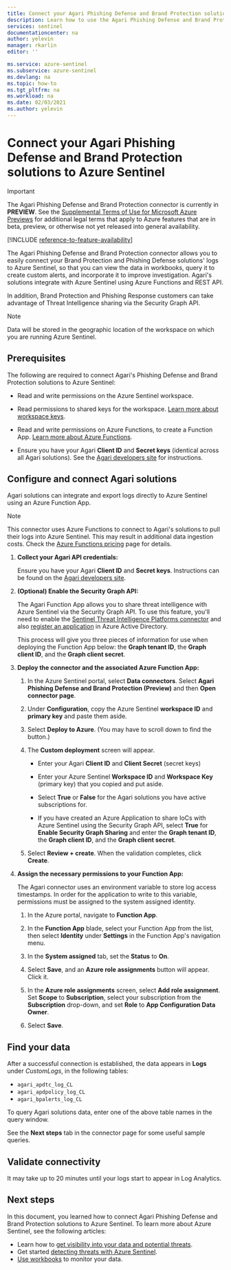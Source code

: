 ```yaml
---
title: Connect your Agari Phishing Defense and Brand Protection solutions to Azure Sentinel | Microsoft Docs
description: Learn how to use the Agari Phishing Defense and Brand Protection connector to pull its logs into Azure Sentinel. View Agari data in workbooks, create alerts, and improve investigation.
services: sentinel
documentationcenter: na
author: yelevin
manager: rkarlin
editor: ''

ms.service: azure-sentinel
ms.subservice: azure-sentinel
ms.devlang: na
ms.topic: how-to
ms.tgt_pltfrm: na
ms.workload: na
ms.date: 02/03/2021
ms.author: yelevin
---
```

# Connect your Agari Phishing Defense and Brand Protection solutions to Azure Sentinel

> [!IMPORTANT]
> The Agari Phishing Defense and Brand Protection connector is currently in **PREVIEW**. See the [Supplemental Terms of Use for Microsoft Azure Previews](https://azure.microsoft.com/support/legal/preview-supplemental-terms/) for additional legal terms that apply to Azure features that are in beta, preview, or otherwise not yet released into general availability.

[!INCLUDE [reference-to-feature-availability](includes/reference-to-feature-availability.md)]

The Agari Phishing Defense and Brand Protection connector allows you to easily connect your Brand Protection and Phishing Defense solutions' logs to Azure Sentinel, so that you can view the data in workbooks, query it to create custom alerts, and incorporate it to improve investigation. Agari's solutions integrate with Azure Sentinel using Azure Functions and REST API.

In addition, Brand Protection and Phishing Response customers can take advantage of Threat Intelligence sharing via the Security Graph API.

> [!NOTE]
> Data will be stored in the geographic location of the workspace on which you are running Azure Sentinel.

## Prerequisites

The following are required to connect Agari's Phishing Defense and Brand Protection solutions to Azure Sentinel:

- Read and write permissions on the Azure Sentinel workspace.

- Read permissions to shared keys for the workspace. [Learn more about workspace keys](../azure-monitor/agents/log-analytics-agent.md#workspace-id-and-key).

- Read and write permissions on Azure Functions, to create a Function App. [Learn more about Azure Functions](../azure-functions/index.yml).

- Ensure you have your Agari **Client ID** and **Secret keys** (identical across all Agari solutions). See the [Agari developers site](https://developers.agari.com/agari-platform/docs/quick-start) for instructions.

## Configure and connect Agari solutions 

Agari solutions can integrate and export logs directly to Azure Sentinel using an Azure Function App.

> [!NOTE]
> This connector uses Azure Functions to connect to Agari's solutions to pull their logs into Azure Sentinel. This may result in additional data ingestion costs. Check the [Azure Functions pricing](https://azure.microsoft.com/pricing/details/functions/) page for details.

1. **Collect your Agari API credentials:** 

    Ensure you have your Agari **Client ID** and **Secret keys**. Instructions can be found on the [Agari developers site](https://developers.agari.com/agari-platform/docs/quick-start#generate-api-credentials).

1. **(Optional) Enable the Security Graph API:** 

    The Agari Function App allows you to share threat intelligence with Azure Sentinel via the Security Graph API. To use this feature, you'll need to enable the [Sentinel Threat Intelligence Platforms connector](connect-threat-intelligence.md) and also [register an application](/graph/auth-register-app-v2) in Azure Active Directory.

    This process will give you three pieces of information for use when deploying the Function App below: the **Graph tenant ID**, the **Graph client ID**, and the **Graph client secret**.

1. **Deploy the connector and the associated Azure Function App:** 

    1. In the Azure Sentinel portal, select **Data connectors**. Select **Agari Phishing Defense and Brand Protection (Preview)** and then **Open connector page**.

    1. Under **Configuration**, copy the Azure Sentinel **workspace ID** and **primary key** and paste them aside.

    1. Select **Deploy to Azure**. (You may have to scroll down to find the button.)

    1. The **Custom deployment** screen will appear.

        - Enter your Agari **Client ID** and **Client Secret** (secret keys)

        - Enter your Azure Sentinel **Workspace ID** and **Workspace Key** (primary key) that you copied and put aside.

        - Select **True** or **False** for the Agari solutions you have active subscriptions for.

        - If you have created an Azure Application to share IoCs with Azure Sentinel using the Security Graph API, select **True** for **Enable Security Graph Sharing** and enter the **Graph tenant ID**, the **Graph client ID**, and the **Graph client secret**.

    1. Select **Review + create**. When the validation completes, click **Create**.

1. **Assign the necessary permissions to your Function App:**

    The Agari connector uses an environment variable to store log access timestamps. In order for the application to write to this variable, permissions must be assigned to the system assigned identity.

    1. In the Azure portal, navigate to **Function App**.

    1. In the **Function App** blade, select your Function App from the list, then select **Identity** under **Settings** in the Function App's navigation menu.

    1. In the **System assigned** tab, set the **Status** to **On**. 

    1. Select **Save**, and an **Azure role assignments** button will appear. Click it.

    1. In the **Azure role assignments** screen, select **Add role assignment**. Set **Scope** to **Subscription**, select your subscription from the **Subscription** drop-down, and set **Role** to **App Configuration Data Owner**. 

    1. Select **Save**.

## Find your data

After a successful connection is established, the data appears in **Logs** under *CustomLogs*, in the following tables: 

- `agari_apdtc_log_CL`
- `agari_apdpolicy_log_CL`
- `agari_bpalerts_log_CL`

To query Agari solutions data, enter one of the above table names in the query window.

See the **Next steps** tab in the connector page for some useful sample queries.

## Validate connectivity

It may take up to 20 minutes until your logs start to appear in Log Analytics. 

## Next steps

In this document, you learned how to connect Agari Phishing Defense and Brand Protection solutions to Azure Sentinel. To learn more about Azure Sentinel, see the following articles:

- Learn how to [get visibility into your data and potential threats](get-visibility.md).
- Get started [detecting threats with Azure Sentinel](detect-threats-built-in.md).
- [Use workbooks](tutorial-monitor-your-data.md) to monitor your data.